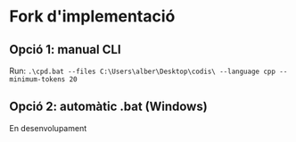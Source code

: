 # Fork d'implementació
## Opció 1: manual CLI
Run: `.\cpd.bat --files C:\Users\alber\Desktop\codis\ --language cpp --minimum-tokens 20`

## Opció 2: automàtic .bat (Windows)

En desenvolupament
